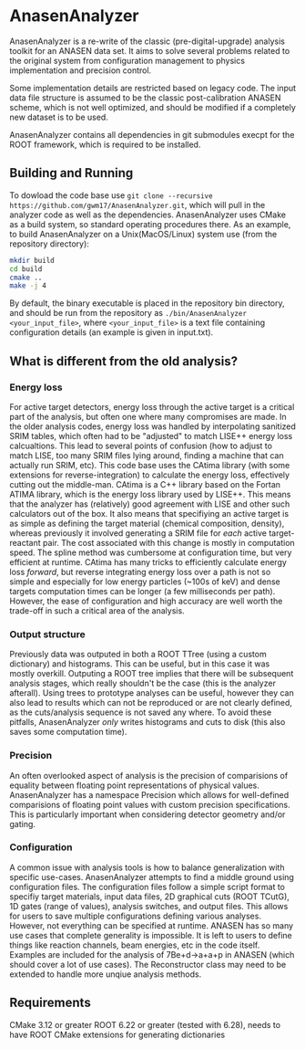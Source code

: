 # AnasenAnalyzer

AnasenAnalyzer is a re-write of the classic (pre-digital-upgrade) analysis toolkit for an ANASEN data set. It aims to solve several problems related to the original system from configuration management to physics implementation and precision control.

Some implementation details are restricted based on legacy code. The input data file structure is assumed to be the classic post-calibration ANASEN scheme, which is not well optimized, and should be modified if a completely new dataset is to be used.

AnasenAnalyzer contains all dependencies in git submodules execpt for the ROOT framework, which is required to be installed.

## Building and Running

To dowload the code base use `git clone --recursive https://github.com/gwm17/AnasenAnalyzer.git`, which will pull in the analyzer code as well as the dependencies. AnasenAnalyzer uses CMake as a build system, so standard operating procedures there. As an example, to build AnasenAnalyzer on a Unix(MacOS/Linux) system use (from the repository directory):

```bash
mkdir build
cd build
cmake ..
make -j 4
```

By default, the binary executable is placed in the repository bin directory, and should be run from the repository as `./bin/AnasenAnalyzer <your_input_file>`, where `<your_input_file>` is a text file containing configuration details (an example is given in input.txt).

## What is different from the old analysis?

### Energy loss

For active target detectors, energy loss through the active target is a critical part of the analysis, but often one where many compromises are made. In the older analysis codes, energy loss was handled by interpolating sanitized SRIM tables, which often had to be "adjusted" to match LISE++ energy loss calcualtions. This lead to several points of confusion (how to adjust to match LISE, too many SRIM files lying around, finding a machine that can actually run SRIM, etc). This code base uses the CAtima library (with some extensions for reverse-integration) to calculate the energy loss, effectively cutting out the middle-man. CAtima is a C++ library based on the Fortan ATIMA library, which is the energy loss library used by LISE++. This means that the analyzer has (relatively) good agreement with LISE and other such calculators out of the box. It also means that specifiying an active target is as simple as defining the target material (chemical composition, density), whereas previously it involved generating a SRIM file for *each* active target-reactant pair. The cost associated with this change is mostly in computation speed. The spline method was cumbersome at configuration time, but very efficient at runtime. CAtima has many tricks to efficiently calculate energy loss *forward*, but reverse integrating energy loss over a path is not so simple and especially for low energy particles (~100s of keV) and dense targets computation times can be longer (a few milliseconds per path). However, the ease of configuration and high accuracy are well worth the trade-off in such a critical area of the analysis.

### Output structure

Previously data was outputed in both a ROOT TTree (using a custom dictionary) and histograms. This can be useful, but in this case it was mostly overkill. Outputing a ROOT tree implies that there will be subsequent analysis stages, which really shouldn't be the case (this is the analyzer afterall). Using trees to prototype analyses can be useful, however they can also lead to results which can not be reproduced or are not clearly defined, as the cuts/analysis sequence is not saved any where. To avoid these pitfalls, AnasenAnalyzer *only* writes histograms and cuts to disk (this also saves some computation time).

### Precision

An often overlooked aspect of analysis is the precision of comparisions of equality between floating point representations of physical values. AnasenAnalyzer has a namespace Precision which allows for well-defined comparisions of floating point values with custom precision specifications. This is particularly important when considering detector geometry and/or gating.

### Configuration

A common issue with analysis tools is how to balance generalization with specific use-cases. AnasenAnalyzer attempts to find a middle ground using configuration files. The configuration files follow a simple script format to specifiy target materials, input data files, 2D graphical cuts (ROOT TCutG), 1D gates (range of values), analysis switches, and output files. This allows for users to save multiple configurations defining various analyses. However, not everything can be specified at runtime. ANASEN has so many use cases that complete generality is impossible. It is left to users to define things like reaction channels, beam energies, etc in the code itself. Examples are included for the analysis of 7Be+d->a+a+p in ANASEN (which should cover a lot of use cases). The Reconstructor class may need to be extended to handle more unqiue analysis methods.

## Requirements

CMake 3.12 or greater
ROOT 6.22 or greater (tested with 6.28), needs to have ROOT CMake extensions for generating dictionaries
